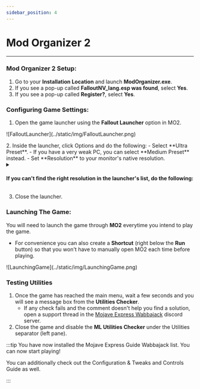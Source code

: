 ```yaml
---
sidebar_position: 4
---
```


# Mod Organizer 2

---

### Mod Organizer 2 Setup:

1. Go to your **Installation Location** and launch **ModOrganizer.exe**.
2. If you see a pop-up called **FalloutNV_lang.esp was found**, select **Yes**.
3. If you see a pop-up called **Register?**, select **Yes**.

### Configuring Game Settings:

1. Open the game launcher using the **Fallout Launcher** option in MO2.
<p>![FalloutLauncher](../static/img/FalloutLauncher.png)</p>
2. Inside the launcher, click Options and do the following: 
- Select **Ultra Preset**.
    - If you have a very weak PC, you can select **Medium Preset** instead.
- Set **Resolution** to your monitor's native resolution. 

<details>

  <summary><h4>If you can't find the right resolution in the launcher's list, do the following:</h4></summary>

1. Close the launcher.
2. Click the ![INIFilesButton](../static/img/INIFilesButton.webp) button at the top of MO2 and select **INI Editor**.
3. Select the **FalloutPrefs.ini** tab.
4. Change the following settings in the **Display** section:
    - **`iSize W`** = your screen width
    - **`iSize H`** = your screen height

</details>

3. Close the launcher.

### Launching The Game:

You will need to launch the game through **MO2** everytime you intend to play the game.
- For convenience you can also create a **Shortcut** (right below the **Run** button) so that you won't have to manually open MO2 each time before playing.

<p>![LaunchingGame](../static/img/LaunchingGame.png)</p>

### Testing Utilities

1. Once the game has reached the main menu, wait a few seconds and you will see a message box from the **Utilities Checker**. 
    - If any check fails and the comment doesn't help you find a solution, open a support thread in the [Mojave Express Wabbajack](https://discord.gg/SFpZYpAuUz) discord server. 
2. Close the game and disable the **ML Utilities Checker** under the Utilities separator (left pane).



:::tip You have now installed the Mojave Express Guide Wabbajack list. You can now start playing!

You can additionally check out the Configuration & Tweaks and Controls Guide as well.


:::